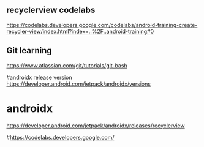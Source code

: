 ## recyclerview codelabs
https://codelabs.developers.google.com/codelabs/android-training-create-recycler-view/index.html?index=..%2F..android-training#0

## Git learning
https://www.atlassian.com/git/tutorials/git-bash

#androidx release version
https://developer.android.com/jetpack/androidx/versions

# androidx
https://developer.android.com/jetpack/androidx/releases/recyclerview

#https://codelabs.developers.google.com/
